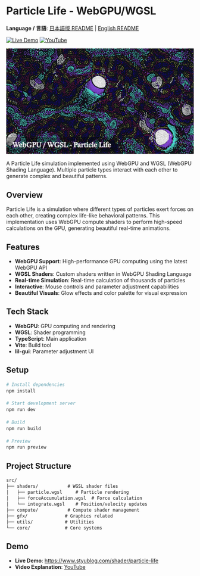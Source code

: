 # Particle Life - WebGPU/WGSL

**Language / 言語**: [日本語版 README](README.ja.md) | [English README](README.md)

[![Live Demo](https://img.shields.io/badge/Live%20Demo-Demo-brightgreen)](https://www.styublog.com/shader/particle-life)
[![YouTube](https://img.shields.io/badge/YouTube-Demo-red)](https://youtu.be/wZq1vvrw90Y?si=yvt6Re6rliepYDJV)

<a href="https://youtu.be/wZq1vvrw90Y?si=yvt6Re6rliepYDJV" target="_blank">
  <img src="public/thumbnail.jpg" alt="Particle Life Demo" />
</a>

A Particle Life simulation implemented using WebGPU and WGSL (WebGPU Shading Language). Multiple particle types interact with each other to generate complex and beautiful patterns.

## Overview

Particle Life is a simulation where different types of particles exert forces on each other, creating complex life-like behavioral patterns. This implementation uses WebGPU compute shaders to perform high-speed calculations on the GPU, generating beautiful real-time animations.

## Features

- **WebGPU Support**: High-performance GPU computing using the latest WebGPU API
- **WGSL Shaders**: Custom shaders written in WebGPU Shading Language
- **Real-time Simulation**: Real-time calculation of thousands of particles
- **Interactive**: Mouse controls and parameter adjustment capabilities
- **Beautiful Visuals**: Glow effects and color palette for visual expression

## Tech Stack

- **WebGPU**: GPU computing and rendering
- **WGSL**: Shader programming
- **TypeScript**: Main application
- **Vite**: Build tool
- **lil-gui**: Parameter adjustment UI

## Setup

```bash
# Install dependencies
npm install

# Start development server
npm run dev

# Build
npm run build

# Preview
npm run preview
```

## Project Structure

```
src/
├── shaders/           # WGSL shader files
│   ├── particle.wgsl     # Particle rendering
│   ├── forceAccumulation.wgsl  # Force calculation
│   └── integrate.wgsl    # Position/velocity updates
├── compute/           # Compute shader management
├── gfx/              # Graphics related
├── utils/            # Utilities
└── core/             # Core systems
```

## Demo

- **Live Demo**: <a href="https://www.styublog.com/shader/particle-life" target="_blank">https://www.styublog.com/shader/particle-life</a>
- **Video Explanation**: <a href="https://youtu.be/wZq1vvrw90Y?si=yvt6Re6rliepYDJV" target="_blank">YouTube</a>

